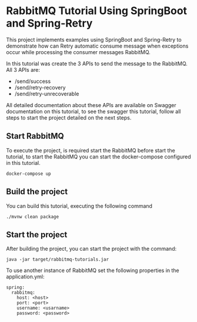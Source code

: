 # RabbitMQ Tutorial Using SpringBoot and Spring-Retry 

This project implements examples using SpringBoot and Spring-Retry to demonstrate how can Retry automatic consume message when exceptions occur while processing the consumer messages RabbitMQ.

In this tutorial was create the 3 APIs to send the message to the RabbitMQ. All 3 APIs are:

- /send/success
- /send/retry-recovery
- /send/retry-unrecoverable

All detailed documentation about these APIs are available on Swagger documentation on this tutorial,
to see the swagger this tutorial, follow all steps to start the project detailed on the next steps.

[1]: http://localhost:8080/swagger-ui.html

## Start RabbitMQ
To execute the project, is required start the RabbitMQ before start the tutorial, 
to start the RabbitMQ you can start the docker-compose configured in this tutorial.

```
docker-compose up
```

## Build the project

You can build this tutorial, executing the following command

```
./mvnw clean package
```

## Start the project

After building the project, you can start the project with the command:

```
java -jar target/rabbitmq-tutorials.jar
```

To use another instance of RabbitMQ set the following properties in the application.yml:

```
spring:
  rabbitmq:
    host: <host>
    port: <port>
    username: <usarname>
    password: <password>
```

